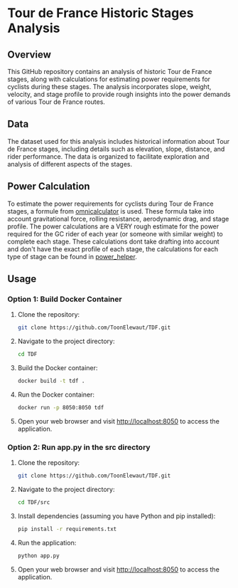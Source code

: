 # Tour de France Historic Stages Analysis

## Overview

This GitHub repository contains an analysis of historic Tour de France stages, along with calculations for estimating power requirements for cyclists during these stages. The analysis incorporates slope, weight, velocity, and stage profile to provide rough insights into the power demands of various Tour de France routes.

## Data

The dataset used for this analysis includes historical information about Tour de France stages, including details such as elevation, slope, distance, and rider performance. The data is organized to facilitate exploration and analysis of different aspects of the stages.

## Power Calculation

To estimate the power requirements for cyclists during Tour de France stages, a formule from [omnicalculator](https://www.omnicalculator.com/sports/cycling-wattage) is used. These formula take into account gravitational force, rolling resistance, aerodynamic drag, and stage profile. The power calculations are a VERY rough estimate for the power required for the GC rider of each year (or someone with similar weight) to complete each stage. These calculations dont take drafting into account and don't have the exact profile of each stage, the calculations for each type of stage can be found in [power_helper](power_helper.py).

## Usage

### Option 1: Build Docker Container

1. Clone the repository:
   ```bash
   git clone https://github.com/ToonElewaut/TDF.git
   ```

2. Navigate to the project directory:
   ```bash
   cd TDF
   ```

3. Build the Docker container:
   ```bash
   docker build -t tdf .
   ```

4. Run the Docker container:
   ```bash
   docker run -p 8050:8050 tdf
   ```

5. Open your web browser and visit [http://localhost:8050](http://localhost:8050) to access the application.

### Option 2: Run app.py in the src directory

1. Clone the repository:
   ```bash
   git clone https://github.com/ToonElewaut/TDF.git
   ```

2. Navigate to the project directory:
   ```bash
   cd TDF/src
   ```

3. Install dependencies (assuming you have Python and pip installed):
   ```bash
   pip install -r requirements.txt
   ```

4. Run the application:
   ```bash
   python app.py
   ```

5. Open your web browser and visit [http://localhost:8050](http://localhost:8050) to access the application.
